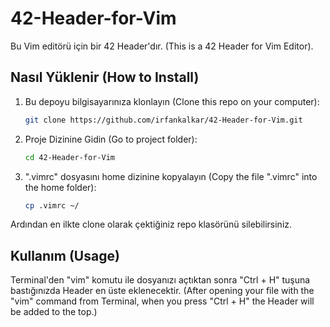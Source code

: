 # 42-Header-for-Vim
Bu Vim editörü için bir 42 Header'dır. (This is a 42 Header for Vim Editor).

## Nasıl Yüklenir (How to Install)

1. Bu depoyu bilgisayarınıza klonlayın
   (Clone this repo on your computer):
   ```bash
   git clone https://github.com/irfankalkar/42-Header-for-Vim.git


2. Proje Dizinine Gidin
   (Go to project folder):
   ```bash
   cd 42-Header-for-Vim


3. ".vimrc" dosyasını home dizinine kopyalayın
   (Copy the file ".vimrc" into the home folder):
   ```bash
   cp .vimrc ~/

Ardından en ilkte clone olarak çektiğiniz repo klasörünü silebilirsiniz.


## Kullanım (Usage)

Terminal'den "vim" komutu ile dosyanızı açtıktan sonra "Ctrl + H" tuşuna bastığınızda Header en üste eklenecektir. (After opening your file with the "vim" command from Terminal, when you press "Ctrl + H" the Header will be added to the top.)
